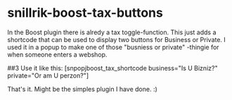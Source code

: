 # snillrik-boost-tax-buttons
In the Boost plugin there is alredy a tax toggle-function. This just adds a shortcode that can be used to display two buttons for Business or Private.
I used it in a popup to make one of those "busniess or private" -thingie for when someone enters a webshop.

##3 Use it like this:
[snpopjboost_tax_shortcode business="Is U Bizniz?" private="Or am U perzon?"]

That's it. Might be the simples plugin I have done. :)
